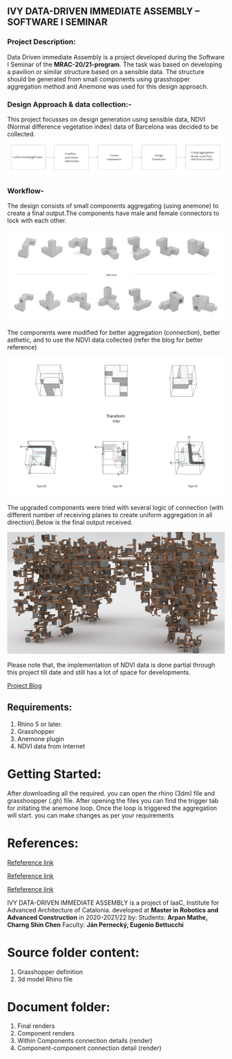 ## IVY DATA-DRIVEN IMMEDIATE ASSEMBLY – SOFTWARE I SEMINAR

### Project Description: 
Data Driven immediate Assembly is a project developed during the Software I Seminar of the **MRAC-20/21-program**. The task was based on developing a pavilion or similar structure based on a sensible data. The structure should be generated from small components using grasshopper aggregation method and Anemone was used for this design approach.

### Design Approach & data collection:-
This project focusses on design generation using sensible data, NDVI (Normal difference vegetation index) data of Barcelona was decided to be collected.
![Workflow Target](doc/diagrams/Workflowtarget.jpg)

### Workflow- 
The design consists of small components aggregating (using anemone) to create a final output.The components have male and female connectors to lock with each other. 

![Basic components](doc/diagrams/Basiccomponents.jpg)

The components were modified for better aggregation (connection), better asthetic, and to use the NDVI data collected (refer the blog for better reference)

![Final upgraded components](doc/diagrams/Upgradedcomponents.jpg)

The upgraded components were tried with several logic of connection (with different number of receiving planes to create uniform aggregation in all direction).Below is the final output received.

![Final Render](doc/diagrams/Finaloutput.jpg)

Please note that, the implementation of NDVI data is done partial through this project till date and still has a lot of space for developments. 


[Project Blog](http://www.iaacblog.com/?post_type=program&p=106351&preview=true)

## Requirements:
1. Rhino 5 or later.
2. Grasshopper
3. Anemone plugin
4. NDVI data from internet

# Getting Started: 
After downloading all the required. you can open the rhino (3dm) file and grasshoopper (.gh) file. After opening the files you can find the trigger tab for initating the anemone loop. Once the loop is triggered the aggregation will start. you can make changes as per your requirements 

 
    
# References: 
[Refeference link](https://opendata-ajuntament.barcelona.cat/en)

[Refeference link](https://www.qgis.org/en/site/)

[Refeference link](http://www.jeannouvel.com/en/)

IVY DATA-DRIVEN IMMEDIATE ASSEMBLY is a project of IaaC, Institute for Advanced Architecture of Catalonia. developed at **Master in Robotics and Advanced Construction** in 2020-2021/22 by:
Students: **Arpan Mathe, Charng Shin Chen**
Faculty: **Ján Pernecký, Eugenio Bettucchi**

# Source folder content:
1.	Grasshopper definition
2.	3d model Rhino file

# Document folder: 
1.	Final renders
2.	Component renders
3.	Within Components connection details (render)
4.  Component-component connection detail (render)


          




